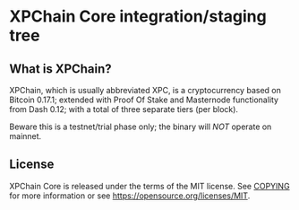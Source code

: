 XPChain Core integration/staging tree
=====================================

What is XPChain?
----------------

XPChain, which is usually abbreviated XPC, is a cryptocurrency based on Bitcoin 0.17.1; extended with Proof Of Stake and Masternode functionality from Dash 0.12; with a total of three separate tiers (per block).

Beware this is a testnet/trial phase only; the binary will *NOT* operate on mainnet.



License
-------

XPChain Core is released under the terms of the MIT license. See [COPYING](COPYING) for more information or see https://opensource.org/licenses/MIT.

